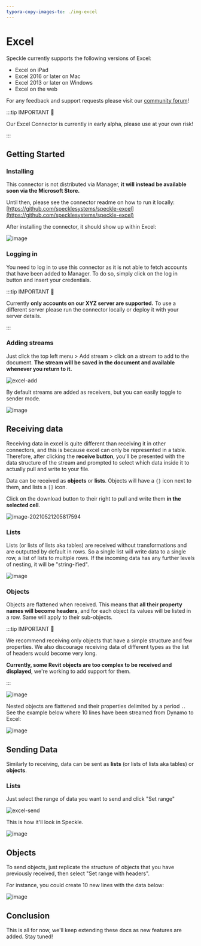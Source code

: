 ```yaml
---
typora-copy-images-to: ./img-excel
---
```


# Excel

Speckle currently supports the following versions of Excel:

- Excel on iPad
- Excel 2016 or later on Mac
- Excel 2013 or later on Windows
- Excel on the web

For any feedback and support requests please visit our [community forum](https://speckle.community/)!

:::tip IMPORTANT 🙌

Our Excel Connector is currently in early alpha, please use at your own risk!

:::

## Getting Started

### Installing

This connector is not distributed via Manager, **it** **will instead be available soon via the Microsoft Store.**

Until then, please see the connector readme on how to run it locally: [https://github.com/specklesystems/speckle-excel](https://github.com/specklesystems/speckle-excel)

After installing the connector, it should show up within Excel:

![image](https://user-images.githubusercontent.com/2679513/119171684-cdf3da00-ba5c-11eb-87a5-bee798f96f90.png)



### Logging in

You need to log in to use this connector as it is not able to fetch accounts that have been added to Manager. To do so, simply click on the log in button and insert your credentials.

:::tip IMPORTANT 🙌

Currently **only accounts on our XYZ server are supported.** To use a different server please run the connector locally or deploy it with your server details.

:::

### Adding streams

Just click the top left menu > Add stream > click on a stream to add to the document. **The stream will be saved in the document and available whenever you return to it.**

![excel-add](https://user-images.githubusercontent.com/2679513/119180828-b4588f80-ba68-11eb-8ac3-0aa8f9d5158f.gif)



By default streams are added as receivers, but you can easily toggle to sender mode.

![image](https://user-images.githubusercontent.com/2679513/119181346-61330c80-ba69-11eb-9100-7f1b0f9ec82c.png)

## Receiving data

Receiving data in excel is quite different than receiving it in other connectors, and this is because excel can only be represented in a table. Therefore, after clicking the **receive button**, you'll be presented with the data structure of the stream and prompted to select which data inside it to actually pull and write to your file.

Data can be received as **objects** or **lists**. Objects will have a `{}` icon next to them, and lists a `[]` icon.

Click on the download button to their right to pull and write them **in the selected cell**.

![image-20210521205817594](https://user-images.githubusercontent.com/2679513/119197116-2b991e00-ba7f-11eb-8e70-6d7e962361d5.png)



### Lists

Lists (or lists of lists aka tables) are received without transformations and are outputted by default in rows. So a single list will write data to a single row, a list of lists to multiple rows. If the incoming data has any further levels of nesting, it will be "string-ified".

![image](https://user-images.githubusercontent.com/2679513/119188807-1b7b4180-ba73-11eb-955e-744cf2906e76.png)

### Objects

Objects are flattened when received. This means that **all their property names will become headers**, and for each object its values will be listed in a row. Same will apply to their sub-objects.

:::tip IMPORTANT 🙌

We recommend receiving only objects that have a simple structure and few properties. We also discourage receiving data of different types as the list of headers would become very long. 

**Currently, some Revit objects are too complex to be received and displayed**, we're working to add support for them.

:::



![image](https://user-images.githubusercontent.com/2679513/119189886-88dba200-ba74-11eb-8066-cd98972a88dd.png)

Nested objects are flattened and their properties delimited by a period `.`. See the example below where 10 lines have been streamed from Dynamo to Excel:

![image](https://user-images.githubusercontent.com/2679513/119195280-4e760300-ba7c-11eb-8601-3ed72a6b0813.png)

## Sending Data

Similarly to receiving, data can be sent as **lists** (or lists of lists aka tables) or **objects**.

### Lists

Just select the range of data you want to send and click "Set range"

![excel-send](https://user-images.githubusercontent.com/2679513/119195853-30f56900-ba7d-11eb-9ac5-fd057a44ac9f.gif)

This is how it'll look in Speckle.

![image](https://user-images.githubusercontent.com/2679513/119196013-72861400-ba7d-11eb-9258-b10f285a6eba.png)

## Objects

To send objects, just replicate the structure of objects that you have previously received, then select "Set range with headers".

For instance, you could create 10 new lines with the data below:

![image](https://user-images.githubusercontent.com/2679513/119196439-17085600-ba7e-11eb-8273-6fdf60e91894.png)



## Conclusion

This is all for now, we'll keep extending these docs as new features are added. Stay tuned!
